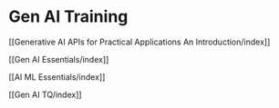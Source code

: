 # Gen AI Training

[[Generative AI APIs for Practical Applications An Introduction/index]]

[[Gen AI Essentials/index]]

[[AI ML Essentials/index]]



[[Gen AI TQ/index]]

